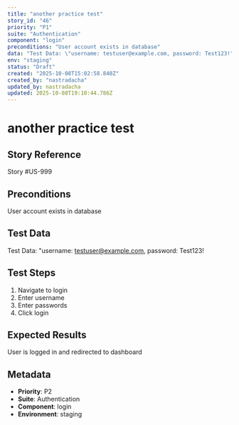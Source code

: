 ```yaml
---
title: "another practice test"
story_id: "46"
priority: "P1"
suite: "Authentication"
component: "login"
preconditions: "User account exists in database"
data: "Test Data: \"username: testuser@example.com, password: Test123!"
env: "staging"
status: "Draft"
created: "2025-10-08T15:02:58.840Z"
created_by: "nastradacha"
updated_by: nastradacha
updated: 2025-10-08T19:10:44.786Z
---
```

# another practice test

## Story Reference
Story #US-999

## Preconditions
User account exists in database


## Test Data
Test Data: "username: testuser@example.com, password: Test123!


## Test Steps
1. Navigate to login
2. Enter username
3. Enter passwords
4. Click login

## Expected Results
User is logged in and redirected to dashboard

## Metadata
- **Priority**: P2
- **Suite**: Authentication
- **Component**: login
- **Environment**: staging
